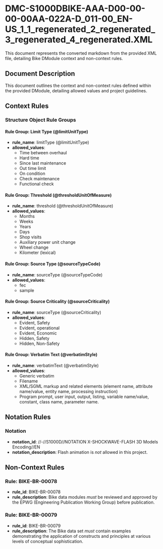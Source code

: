 # DMC-S1000DBIKE-AAA-D00-00-00-00AA-022A-D_011-00_EN-US_1_1_regenerated_2_regenerated_3_regenerated_4_regenerated.XML

This document represents the converted markdown from the provided XML file, detailing Bike DModule context and non-context rules.

## Document Description

This document outlines the context and non-context rules defined within the provided DModule, detailing allowed values and project guidelines.

## Context Rules

### Structure Object Rule Groups

#### Rule Group: Limit Type (@limitUnitType)

*   **rule\_name**: limitType (@limitUnitType)
*   **allowed\_values**:
    *   Time between overhaul
    *   Hard time
    *   Since last maintenance
    *   Out time limit
    *   On condition
    *   Check maintenance
    *   Functional check

#### Rule Group: Threshold (@thresholdUnitOfMeasure)

*   **rule\_name**: threshold (@thresholdUnitOfMeasure)
*   **allowed\_values**:
    *   Months
    *   Weeks
    *   Years
    *   Days
    *   Shop visits
    *   Auxiliary power unit change
    *   Wheel change
    *   Kilometer (lexical)

#### Rule Group: Source Type (@sourceTypeCode)

*   **rule\_name**: sourceType (@sourceTypeCode)
*   **allowed\_values**:
    *   fec
    *   sample

#### Rule Group: Source Criticality (@sourceCriticality)

*   **rule\_name**: sourceType (@sourceCriticality)
*   **allowed\_values**:
    *   Evident, Safety
    *   Evident, operational
    *   Evident, Economic
    *   Hidden, Safety
    *   Hidden, Non-Safety

#### Rule Group: Verbatim Text (@verbatimStyle)

*   **rule\_name**: verbatimText (@verbatimStyle)
*   **allowed\_values**:
    *   Generic verbatim
    *   Filename
    *   XML/SGML markup and related elements (element name, attribute name/value, entity name, processing instruction)
    *   Program prompt, user input, output, listing, variable name/value, constant, class name, parameter name.

## Notation Rules

### Notation

*   **notation\_id**: //-//S1000D//NOTATION X-SHOCKWAVE-FLASH 3D Models Encoding//EN
*   **notation\_description**: Flash animation is *not* allowed in this project.

## Non-Context Rules

### Rule: BIKE-BR-00078

*   **rule\_id**: BIKE-BR-00078
*   **rule\_description**: Bike data modules *must* be reviewed and approved by the EPWG (Engineering Publication Working Group) before publication.

### Rule: BIKE-BR-00079

*   **rule\_id**: BIKE-BR-00079
*   **rule\_description**: The Bike data set *must* contain examples demonstrating the application of constructs and principles at various levels of conceptual sophistication.